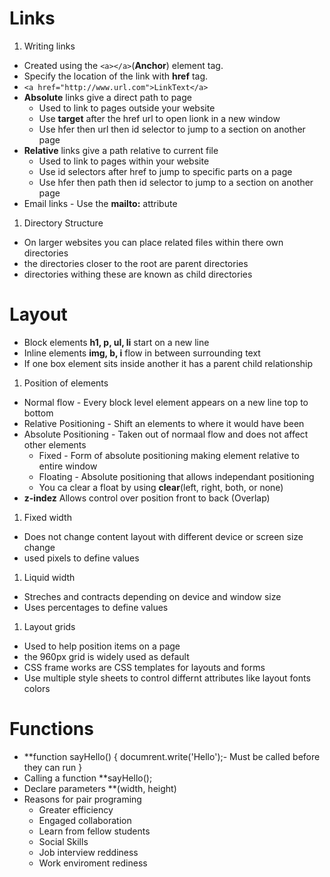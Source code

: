 # Links

1. Writing links
- Created using the `<a></a>`(**Anchor**) element tag.
- Specify the location of the link with **href** tag.
- `<a href="http://www.url.com">LinkText</a>`
- **Absolute** links give a direct path to page
    - Used to link to pages outside your website
    - Use **target** after the href url to open lionk in a new window
    - Use hfer then url then id selector to jump to a section on another page 
- **Relative** links give a path relative to current file
    - Used to link to pages within your website
    - Use id selectors after href to jump to specific parts on a page
    - Use hfer then path then id selector to jump to a section on another page 
- Email links - Use the **mailto:** attribute

1. Directory Structure
- On larger websites you can place related files within there own directories
- the directories closer to the root are parent directories
- directories withing these are known as child directories

# Layout

- Block elements **h1, p, ul, li** start on a new line
- Inline elements **img, b, i** flow in between surrounding text
- If one box element sits inside another it has a parent child relationship

1. Position of elements
- Normal flow - Every block level element appears on a new line top to bottom
- Relative Positioning - Shift an elements to where it would have been 
- Absolute Positioning - Taken out of normaal flow and does not affect other elements
    - Fixed - Form of absolute positioning making element relative to entire window
    - Floating - Absolute positioning that allows independant positioning
    - You ca clear a float by using **clear**(left, right, both, or none)
- **z-indez** Allows control over position front to back (Overlap)

1. Fixed width
- Does not change content layout with different device or screen size change
- used pixels to define values
1. Liquid width
- Streches and contracts depending on device and window size
- Uses percentages to define values

1. Layout grids
- Used to help position items on a page
- the 960px grid is widely used as default
- CSS frame works are CSS templates for layouts and forms
- Use multiple style sheets to control differnt attributes like layout fonts colors

# Functions
 - **function sayHello() {
    documrent.write('Hello');- Must be called before they can run
 }
- Calling a function **sayHello();
-  Declare parameters **(width, height)
- Reasons for pair programing
    - Greater efficiency
    - Engaged collaboration
    - Learn from fellow students
    - Social Skills
    - Job interview reddiness
    - Work enviroment rediness
